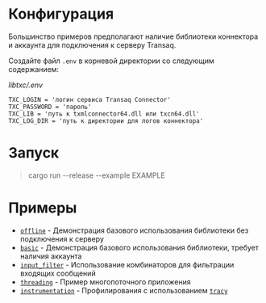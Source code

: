# Конфигурация
Большинство примеров предполагают наличие библиотеки коннектора и аккаунта для подключения к серверу Transaq.

Создайте файл `.env` в корневой директории со следующим содержанием:

*libtxc/.env*
```
TXC_LOGIN = 'логин сервиса Transaq Connector'
TXC_PASSWORD = 'пароль'
TXC_LIB = 'путь к txmlconnector64.dll или txcn64.dll'
TXC_LOG_DIR = 'путь к директории для логов коннектора'
```

# Запуск
> cargo run --release --example EXAMPLE 

# Примеры
- [`offline`](basic.rs) - Демонстрaция базового использования библиотеки без подключения к серверу
- [`basic`](basic.rs) - Демонстрaция базового использования библиотеки, требует наличия аккаунта
- [`input_filter`](input_filter.rs) - Использование комбинаторов для фильтрации входящих сообщений
- [`threading`](threading.rs) - Пример многопоточного приложения 
- [`instrumentation`](instrumentation.rs) - Профилирования с использованием [`tracy`](https://github.com/wolfpld/tracy)
